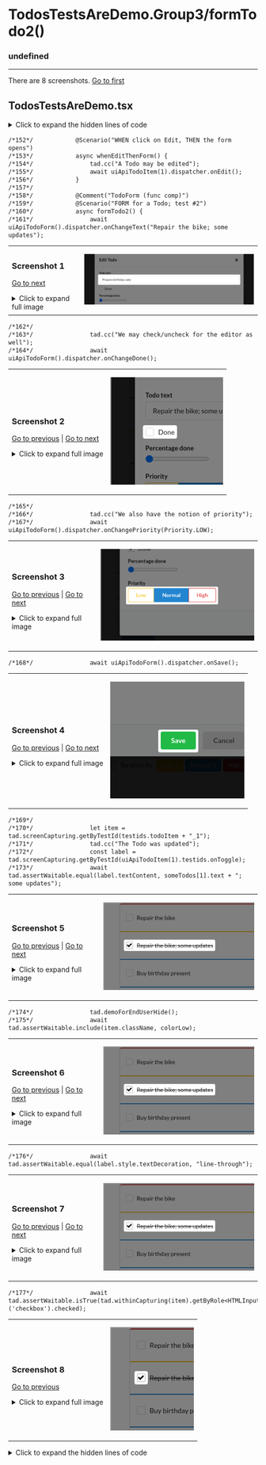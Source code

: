
# TodosTestsAreDemo.Group3/formTodo2()

### undefined

---

There are 8 screenshots. [Go to first](#screenshot-1)

## TodosTestsAreDemo.tsx

<details><summary>Click to expand the hidden lines of code</summary>

```tsx
/*  1*/import React from 'react'; import { Utils } from "../../copied/Utils";
/*  2*/import { tad } from "../../lib";
/*  3*/import { Comment, Only, Scenario } from "../../lib/decorators";
/*  4*/import { render } from "../../lib/reactTestingLibraryCustomized";
/*  5*/import { uiApiTodoForm } from "./TodoForm";
/*  6*/import { uiApiTodoItem } from "./TodoItem";
/*  7*/import { Priority, Todos, colorHigh, colorLow, colorNormal, entities, fields, someTodos, todosTestids as testids, uiApiTodos } from "./Todos";
/*  8*/
/*  9*/export class TodosTestsAreDemo {
/* 10*/
/* 11*/    async before() {
/* 12*/        // TODO experimental; we use this in only 2 places for the moment
/* 13*/        await tad.miniDb.clear()
/* 14*/            .populate("Todo", 1, 3);
/* 15*/
/* 16*/        render(<Todos />);
/* 17*/        await tad.waitForCommunicationFinished();
/* 18*/    }
/* 19*/
/* 20*/    @Comment("Todos (func comp)")
/* 21*/    @Scenario("SCREEN Todos")
/* 22*/    async screenTodos() {
/* 23*/        let item = tad.screenCapturing.getByTestId(testids.todoItem + "_0")
/* 24*/        tad.cc("`Todo.priority` -> color of the top border");
/* 25*/        await tad.assertWaitable.include(item.className, tad.miniDb.getDerived(entities.Todo, 1, fields.Todo.priority, colorHigh));
/* 26*/        tad.cc("`Todo.text`");
/* 27*/        let label = tad.screenCapturing.getByTestId(uiApiTodoItem(0).testids.onToggle);
/* 28*/        await tad.assertWaitable.equal(label.textContent, tad.miniDb.get(entities.Todo, 1, fields.Todo.text)); // or maybe: tad.miniDb.get(entities.Todo, 1, e => e.text)
/* 29*/        tad.cc("`Todo.done`: when `true`, we 'line through' the text");
/* 30*/        await tad.assertWaitable.equal(label.style.textDecoration, tad.miniDb.getDerived(entities.Todo, 1, fields.Todo.done, "line-through"));
/* 31*/        tad.cc("`Todo.done`: when `true` we check the checkbox");
/* 32*/        await tad.assertWaitable.equal(tad.withinCapturing(item).getByRole<HTMLInputElement>('checkbox').checked, tad.miniDb.getDerived(entities.Todo, 1, fields.Todo.done, true));
/* 33*/
/* 34*/        tad.demoForEndUserHide();
/* 35*/        item = tad.screenCapturing.getByTestId(testids.todoItem + "_2")
/* 36*/        tad.cc("`Todo.priority` -> color of the top border");
/* 37*/        await tad.assertWaitable.include(item.className, colorNormal);
/* 38*/        tad.cc("`Todo.text`");
/* 39*/        label = tad.screenCapturing.getByTestId(uiApiTodoItem(2).testids.onToggle);
/* 40*/        await tad.assertWaitable.equal(label.textContent, tad.miniDb.get(entities.Todo, 3, fields.Todo.text));
/* 41*/        tad.cc("`Todo.done`: when `false`, we don't 'line through' the text");
/* 42*/        await tad.assertWaitable.notEqual(label.style.textDecoration, "line-through");
/* 43*/        tad.cc("`Todo.done`: and we uncheck the checkbox");
/* 44*/        await tad.assertWaitable.isFalse(tad.withinCapturing(item).getByRole<HTMLInputElement>('checkbox').checked);
/* 45*/        tad.demoForEndUserShow();
/* 46*/
/* 47*/        tad.cc("Total number of Todos");
/* 48*/        await tad.assertWaitable.equal(tad.screenCapturing.getByTestId(testids.total).textContent, "6")
/* 49*/        tad.cc("Number of Todos w/ priority = Low");
/* 50*/        await tad.assertWaitable.equal(tad.screenCapturing.getByTestId(testids.totalLow).textContent, "1")
/* 51*/        tad.cc("Number of Todos w/ priority = Normal");
/* 52*/        await tad.assertWaitable.equal(tad.screenCapturing.getByTestId(testids.totalNormal).textContent, "3")
/* 53*/        tad.cc("Number of Todos w/ priority = High");
/* 54*/        await tad.assertWaitable.equal(tad.screenCapturing.getByTestId(testids.totalHigh).textContent, "2")
/* 55*/    }
/* 56*/
/* 57*/    group1() {
/* 58*/        class Group1 {
/* 59*/
/* 60*/            @Scenario("WHEN click on Add, THEN the form opens")
/* 61*/            async whenAddThenForm() {
/* 62*/                tad.cc("Let's add a new Todo");
/* 63*/                await uiApiTodos().dispatcher.onAdd();
/* 64*/            }
/* 65*/
/* 66*/            @Scenario("FORM for a Todo; test #1")
/* 67*/            async formTodo1() {
/* 68*/                tad.cc("Please observe that this text field is already focused. So you can directly start typing, w/o needing to click here first");
/* 69*/                await this.createNewTodo();
/* 70*/
/* 71*/                tad.cc("The newly added Todo appears at the bottom of the list");
/* 72*/                let label = tad.screenCapturing.getByTestId(uiApiTodoItem(6).testids.onToggle);
/* 73*/                await tad.assertWaitable.equal(label.textContent, "My task");
/* 74*/            }
/* 75*/
/* 76*/            // I created this helper function UNDERNEATH the calling function to see how the screenshots are arranged in the MD report
/* 77*/            private async createNewTodo() {
/* 78*/                const textbox = tad.withinCapturing(tad.screenCapturing.getByTestId(uiApiTodoForm().testids.onChangeText)).getByRole('textbox');
/* 79*/                tad.demoForEndUserHideNext(); // hiding this check because the object from the verification is ugly and not meaningful
/* 80*/
/* 81*/                await tad.assertWaitable.equal(document.activeElement, textbox);
/* 82*/
/* 83*/                await this.anotherDummyHelperFunction();
/* 84*/                await this.anotherDummyHelperFunction();
/* 85*/
/* 86*/                // TODO: crapa in step by step, caci e spotlight-ul de "will type", "was typed", si atunci incearca si uiapi sa arate cate un spotlight pt fiecare caracter
/* 87*/                // nu stiu de ce crapa in modul normal; nu vad erori in consola
/* 88*/                // await tad.userEventWaitable.type(textbox, "My task");
/* 89*/                await uiApiTodoForm().dispatcher.onChangeText("My task");
/* 90*/                await uiApiTodoForm().dispatcher.onSave();
/* 91*/            }
/* 92*/
/* 93*/            // this doeasn't test anything; it's here to illustrate 2 screenshots that belong to the same line
/* 94*/            private async anotherDummyHelperFunction() {
/* 95*/                const textbox = tad.withinCapturing(tad.screenCapturing.getByTestId(uiApiTodoForm().testids.onChangeText)).getByRole('textbox');
/* 96*/                await tad.assertWaitable.isTrue(true);
/* 97*/            }
/* 98*/        }
/* 99*/        return Group1;
/*100*/    }
/*101*/
/*102*/    @Comment("TodoItem (func comp)")
/*103*/    @Scenario("WHEN click on checkbox or label, THEN toggle 'done'")
/*104*/    async whenCheckbox() {
/*105*/        let item = tad.screenCapturing.getByTestId(testids.todoItem + "_1");
/*106*/
/*107*/        tad.cc("When we solve the Todo, we click on the text or checkbox")
/*108*/        await uiApiTodoItem(1).dispatcher.onToggle();
/*109*/        tad.cc("The checkbox becomes checked, and the text is 'line-through'");
/*110*/        await tad.assertWaitable.isTrue(tad.withinCapturing(item).getByRole<HTMLInputElement>('checkbox').checked);
/*111*/
/*112*/        tad.demoForEndUserHide();
/*113*/        await uiApiTodoItem(1).dispatcher.onToggle();
/*114*/        tad.cc("Toggled back from done -> not done");
/*115*/        await tad.assertWaitable.isFalse(tad.withinCapturing(item).getByRole<HTMLInputElement>('checkbox').checked);
/*116*/    }
/*117*/
/*118*/    group2() {
/*119*/        class Group2 {
/*120*/
/*121*/            @Scenario("WHEN click on UP, THEN the Todo slides up")
/*122*/            async whenUp() {
/*123*/                tad.cc(`We may move the Todo up. Now 'Repair the bike' is the second`);
/*124*/                await uiApiTodoItem(1).dispatcher.onUp();
/*125*/                tad.cc(`And after clicking, it moved up, so 'Repair the bike' is the first`);
/*126*/                await tad.assertWaitable.equal(tad.screenCapturing.getByTestId(uiApiTodoItem(0).testids.onToggle).textContent, "Repair the bike");
/*127*/            }
/*128*/
/*129*/            @Scenario("WHEN click on DOWN, THEN the Todo slides down")
/*130*/            async whenDown() {
/*131*/                await uiApiTodoItem(0).dispatcher.onDown();
/*132*/                tad.cc("Element [0] moved down and is now element [1], as in the initial setup");
/*133*/                await tad.assertWaitable.equal(tad.screenCapturing.getByTestId(uiApiTodoItem(0).testids.onToggle).textContent, "Buy groceries for next week");
/*134*/            }
/*135*/        }
/*136*/        return Group2;
/*137*/    }
/*138*/
/*139*/    @Scenario("WHEN double click on a Todo, THEN the form opens")
/*140*/    async whenDoubleClick() {
/*141*/        tad.demoForEndUserHide();
/*142*/        await tad.userEventWaitable.dblClick(tad.screenCapturing.getByTestId(testids.todoItem + "_1"));
/*143*/        await tad.screenCapturing.findByTestId(testids.form); 
/*144*/        
/*145*/        await uiApiTodoForm().dispatcher.onClose();
/*146*/        await tad.assertWaitable.notExists(tad.screenCapturing.queryByTestId(testids.form));
/*147*/    }
/*148*/
/*149*/    group3() {
/*150*/        class Group3 {
/*151*/
```

</details>

```tsx
/*152*/            @Scenario("WHEN click on Edit, THEN the form opens")
/*153*/            async whenEditThenForm() {
/*154*/                tad.cc("A Todo may be edited");
/*155*/                await uiApiTodoItem(1).dispatcher.onEdit();
/*156*/            }
/*157*/
/*158*/            @Comment("TodoForm (func comp)")
/*159*/            @Scenario("FORM for a Todo; test #2")
/*160*/            async formTodo2() {
/*161*/                await uiApiTodoForm().dispatcher.onChangeText("Repair the bike; some updates");
```

<table><tr>
<td>

### Screenshot 1

 [Go to next](#screenshot-2)

<details><summary>Click to expand full image</summary>

TodosTestsAreDemo.Group3/formTodo2/Todos_form_TodoForm__onChangeText.png <br/>
![](Todos_form_TodoForm__onChangeText.png)

</details>
</td>
<td>

![](Todos_form_TodoForm__onChangeText_small.png)

</td>
</tr></table>

```tsx
/*162*/
/*163*/                tad.cc("We may check/uncheck for the editor as well");
/*164*/                await uiApiTodoForm().dispatcher.onChangeDone();
```

<table><tr>
<td>

### Screenshot 2

[Go to previous](#screenshot-1) |  [Go to next](#screenshot-3)

<details><summary>Click to expand full image</summary>

TodosTestsAreDemo.Group3/formTodo2/Todos_form_TodoForm__onChangeDone.png <br/>
![](Todos_form_TodoForm__onChangeDone.png)

</details>
</td>
<td>

![](Todos_form_TodoForm__onChangeDone_small.png)

</td>
</tr></table>

```tsx
/*165*/
/*166*/                tad.cc("We also have the notion of priority");
/*167*/                await uiApiTodoForm().dispatcher.onChangePriority(Priority.LOW);
```

<table><tr>
<td>

### Screenshot 3

[Go to previous](#screenshot-2) |  [Go to next](#screenshot-4)

<details><summary>Click to expand full image</summary>

TodosTestsAreDemo.Group3/formTodo2/Todos_form_TodoForm__onChangePriority.png <br/>
![](Todos_form_TodoForm__onChangePriority.png)

</details>
</td>
<td>

![](Todos_form_TodoForm__onChangePriority_small.png)

</td>
</tr></table>

```tsx
/*168*/                await uiApiTodoForm().dispatcher.onSave();
```

<table><tr>
<td>

### Screenshot 4

[Go to previous](#screenshot-3) |  [Go to next](#screenshot-5)

<details><summary>Click to expand full image</summary>

TodosTestsAreDemo.Group3/formTodo2/TodoForm__onSave.png <br/>
![](TodoForm__onSave.png)

</details>
</td>
<td>

![](TodoForm__onSave_small.png)

</td>
</tr></table>

```tsx
/*169*/
/*170*/                let item = tad.screenCapturing.getByTestId(testids.todoItem + "_1");
/*171*/                tad.cc("The Todo was updated");
/*172*/                const label = tad.screenCapturing.getByTestId(uiApiTodoItem(1).testids.onToggle);
/*173*/                await tad.assertWaitable.equal(label.textContent, someTodos[1].text + "; some updates");
```

<table><tr>
<td>

### Screenshot 5

[Go to previous](#screenshot-4) |  [Go to next](#screenshot-6)

<details><summary>Click to expand full image</summary>

TodosTestsAreDemo.Group3/formTodo2/Todos_todoItem_1_TodoItem_1_onToggle.png <br/>
![](Todos_todoItem_1_TodoItem_1_onToggle.png)

</details>
</td>
<td>

![](Todos_todoItem_1_TodoItem_1_onToggle_small.png)

</td>
</tr></table>

```tsx
/*174*/                tad.demoForEndUserHide();
/*175*/                await tad.assertWaitable.include(item.className, colorLow);
```

<table><tr>
<td>

### Screenshot 6

[Go to previous](#screenshot-5) |  [Go to next](#screenshot-7)

<details><summary>Click to expand full image</summary>

TodosTestsAreDemo.Group3/formTodo2/Todos_todoItem_1_TodoItem_1_onToggle_REP1.png <br/>
![](Todos_todoItem_1_TodoItem_1_onToggle_REP1.png)

</details>
</td>
<td>

![](Todos_todoItem_1_TodoItem_1_onToggle_REP1_small.png)

</td>
</tr></table>

```tsx
/*176*/                await tad.assertWaitable.equal(label.style.textDecoration, "line-through");
```

<table><tr>
<td>

### Screenshot 7

[Go to previous](#screenshot-6) |  [Go to next](#screenshot-8)

<details><summary>Click to expand full image</summary>

TodosTestsAreDemo.Group3/formTodo2/Todos_todoItem_1_TodoItem_1_onToggle_REP2.png <br/>
![](Todos_todoItem_1_TodoItem_1_onToggle_REP2.png)

</details>
</td>
<td>

![](Todos_todoItem_1_TodoItem_1_onToggle_REP2_small.png)

</td>
</tr></table>

```tsx
/*177*/                await tad.assertWaitable.isTrue(tad.withinCapturing(item).getByRole<HTMLInputElement>('checkbox').checked);
```

<table><tr>
<td>

### Screenshot 8

[Go to previous](#screenshot-7)

<details><summary>Click to expand full image</summary>

TodosTestsAreDemo.Group3/formTodo2/Todos_todoItem_1__LAP.png <br/>
![](Todos_todoItem_1__LAP.png)

</details>
</td>
<td>

![](Todos_todoItem_1__LAP_small.png)

</td>
</tr></table>

<details><summary>Click to expand the hidden lines of code</summary>

```tsx
/*178*/            }
/*179*/
/*180*/        }
/*181*/        return Group3;
/*182*/    }
/*183*/
/*184*/    @Comment("TodoItem again")
/*185*/    @Scenario("WHEN click on DELETE, THEN confirm, AND WHEN 'yes', THEN the Todo is removed")
/*186*/    async whenDelete() {
/*187*/        tad.cc("A Todo may be deleted");
/*188*/
/*189*/        tad.demoForEndUserHide();
/*190*/        await uiApiTodoItem(0).dispatcher.onDelete();
/*191*/        await uiApiTodoItem(0).dispatcher.onDeleteNo();
/*192*/
/*193*/        tad.cc("The Todo wasn't deleted");
/*194*/        await tad.assertWaitable.equal(tad.screenCapturing.getByTestId(uiApiTodoItem().testids.onToggle).textContent, someTodos[0].text);
/*195*/        tad.demoForEndUserShow();
/*196*/
/*197*/        await uiApiTodoItem(0).dispatcher.onDelete();
/*198*/        await uiApiTodoItem(0).dispatcher.onDeleteYes();
/*199*/
/*200*/        tad.cc("The Todo was deleted. So the second element (index 1) became element the first element (index 0)");
/*201*/        await tad.assertWaitable.include(tad.screenCapturing.getByTestId(uiApiTodoItem(0).testids.onToggle).textContent, someTodos[1].text); // include instead of equals, because we appended something in a step above
/*202*/    }
/*203*/
/*204*/    @Scenario("")
/*205*/    async uiApiSampleScript() {
/*206*/        await uiApiTodos().dispatcher.onAdd();
/*207*/        await uiApiTodoForm().dispatcher.onChangeText("salut");
/*208*/        await uiApiTodoForm().dispatcher.onChangeDone();
/*209*/        await uiApiTodoForm().dispatcher.onSave();
/*210*/
/*211*/        await uiApiTodos().dispatcher.onAdd();
/*212*/        await uiApiTodoForm().dispatcher.onClose();
/*213*/    }
/*214*/}
/*215*/
```

</details>
